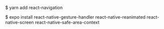 $ yarn add react-navigation

$ expo install react-native-gesture-handler react-native-reanimated react-native-screen react-native-safe-area-context